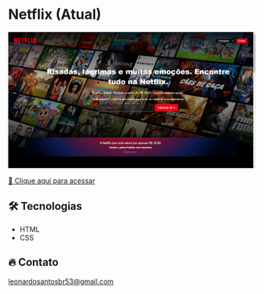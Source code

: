 # Netflix (Atual)

![preview](./.github/preview.png)


[🔗 Clique aqui para acessar](https://leonardo21042006.github.io/projeto-curso-udemy/)

## 🛠️ Tecnologias 

- HTML
- CSS

## 🔥 Contato

leonardosantosbr53@gmail.com